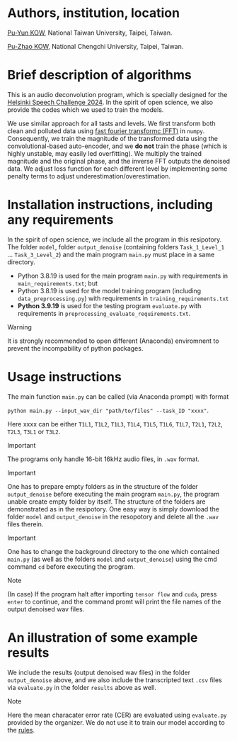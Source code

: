 # Authors, institution, location 

[Pu-Yun KOW](https://puyun321.github.io/), National Taiwan University, Taipei, Taiwan. 

[Pu-Zhao KOW](https://puzhaokow1993.github.io/homepage/index.html), National Chengchi University, Taipei, Taiwan. 

# Brief description of algorithms 

This is an audio deconvolution program, which is specially designed for the [Helsinki Speech Challenge 2024](https://blogs.helsinki.fi/helsinki-speech-challenge/). In the spirit of open science, we also provide the codes which we used to train the models. 

We use similar approach for all tasts and levels. We first transform both clean and polluted data using [fast fourier transformc (FFT)](https://numpy.org/doc/stable/reference/routines.fft.html) in `numpy`. Consequently, we train the magnitude of the transformed data using the convolutional-based auto-encoder, and we **do not** train the phase (which is highly unstable, may easily led overfitting). We multiply the trained magnitude and the original phase, and the inverse FFT outputs the denoised data. We adjust loss function for each different level by implementing some penalty terms to adjust underestimation/overestimation. 

# Installation instructions, including any requirements 

In the spirit of open science, we include all the program in this resipotory. The folder `model`, folder `output_denoise` (containing folders `Task_1_Level_1` ... `Task_3_Level_2`) and the main program `main.py` must place in a same directory.  

- Python 3.8.19 is used for the main program `main.py` with requirements in `main_requirements.txt`; but 
- Python 3.8.19 is used for the model training program (including `data_preprocessing.py`) with requirements in `training_requirements.txt`
- **Python 3.9.19** is used for the testing program `evaluate.py` with requirements in `preprocessing_evaluate_requirements.txt`. 

> [!WARNING]
> It is strongly recommended to open different (Anaconda) enviromnent to prevent the incompability of python packages. 

# Usage instructions 

The main function `main.py` can be called (via Anaconda prompt) with format 

`python main.py --input_wav_dir "path/to/files" --task_ID "xxxx"`. 

Here xxxx can be either `T1L1`, `T1L2`, `T1L3`, `T1L4`, `T1L5`, `T1L6`, `T1L7`, `T2L1`, `T2L2`, `T2L3`, `T3L1` or `T3L2`. 

> [!IMPORTANT] 
> The programs only handle 16-bit 16kHz audio files, in `.wav` format.

> [!IMPORTANT]
> One has to prepare empty folders as in the structure of the folder `output_denoise` before executing the main program `main.py`, the program unable create empty folder by itself. The structure of the folders are demonstrated as in the resipotory. One easy way is simply download the folder `model` and `output_denoise` in the resopotory and delete all the `.wav` files therein. 

> [!IMPORTANT]
> One has to change the background directory to the one which contained `main.py` (as well as the folders `model` and `output_denoise`) using the cmd command `cd` before executing the program. 

> [!NOTE] 
> (In case) If the program halt after importing `tensor flow` and `cuda`, press `enter` to continue, and the command promt will print the file names of the output denoised wav files.  

# An illustration of some example results 

We include the results (output denoised wav files) in the folder `output_denoise` above, and we also include the transcripted text `.csv` files via `evaluate.py` in the folder `results` above as well. 

> [!NOTE]
> Here the mean characater error rate (CER) are evaluated using `evaluate.py` provided by the organizer. We do not use it to train our model according to the [rules](https://blogs.helsinki.fi/helsinki-speech-challenge/rules/). 


[comment]: <> (https://docs.github.com/en/get-started/writing-on-github/getting-started-with-writing-and-formatting-on-github/basic-writing-and-formatting-syntax)
